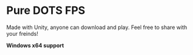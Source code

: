 <h1>Pure DOTS FPS</h1>

Made with Unity, anyone can download and play. Feel free to share with your freinds!

<strong>Windows x64 support<strong>

